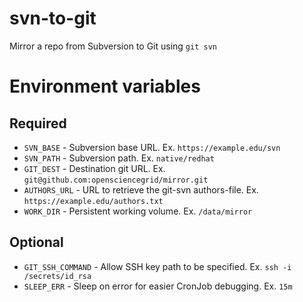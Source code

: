 svn-to-git
==========

Mirror a repo from Subversion to Git using `git svn`

# Environment variables

## Required

* `SVN_BASE` - Subversion base URL. Ex. `https://example.edu/svn`
* `SVN_PATH` - Subversion path. Ex. `native/redhat`
* `GIT_DEST` - Destination git URL. Ex. `git@github.com:opensciencegrid/mirror.git`
* `AUTHORS_URL` - URL to retrieve the git-svn authors-file. Ex. `https://example.edu/authors.txt`
* `WORK_DIR` - Persistent working volume. Ex. `/data/mirror`

## Optional

* `GIT_SSH_COMMAND` - Allow SSH key path to be specified. Ex. `ssh -i /secrets/id_rsa`
* `SLEEP_ERR` - Sleep on error for easier CronJob debugging. Ex. `15m`
